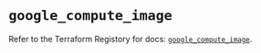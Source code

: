 # `google_compute_image`

Refer to the Terraform Registory for docs: [`google_compute_image`](https://registry.terraform.io/providers/hashicorp/google/4.78.0/docs/resources/compute_image).
